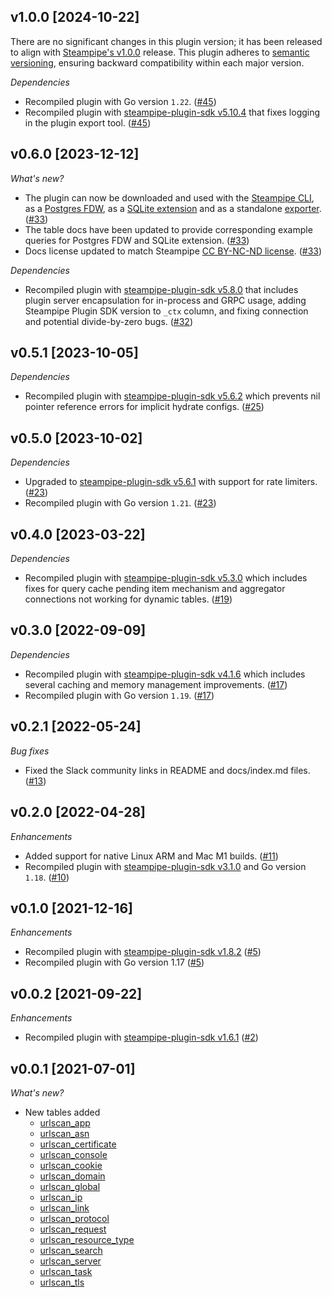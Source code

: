 ## v1.0.0 [2024-10-22]

There are no significant changes in this plugin version; it has been released to align with [Steampipe's v1.0.0](https://steampipe.io/changelog/steampipe-cli-v1-0-0) release. This plugin adheres to [semantic versioning](https://semver.org/#semantic-versioning-specification-semver), ensuring backward compatibility within each major version.

_Dependencies_

- Recompiled plugin with Go version `1.22`. ([#45](https://github.com/turbot/steampipe-plugin-urlscan/pull/45))
- Recompiled plugin with [steampipe-plugin-sdk v5.10.4](https://github.com/turbot/steampipe-plugin-sdk/blob/develop/CHANGELOG.md#v5104-2024-08-29) that fixes logging in the plugin export tool. ([#45](https://github.com/turbot/steampipe-plugin-urlscan/pull/45))

## v0.6.0 [2023-12-12]

_What's new?_

- The plugin can now be downloaded and used with the [Steampipe CLI](https://steampipe.io/docs), as a [Postgres FDW](https://steampipe.io/docs/steampipe_postgres/overview), as a [SQLite extension](https://steampipe.io/docs//steampipe_sqlite/overview) and as a standalone [exporter](https://steampipe.io/docs/steampipe_export/overview). ([#33](https://github.com/turbot/steampipe-plugin-urlscan/pull/33))
- The table docs have been updated to provide corresponding example queries for Postgres FDW and SQLite extension. ([#33](https://github.com/turbot/steampipe-plugin-urlscan/pull/33))
- Docs license updated to match Steampipe [CC BY-NC-ND license](https://github.com/turbot/steampipe-plugin-urlscan/blob/main/docs/LICENSE). ([#33](https://github.com/turbot/steampipe-plugin-urlscan/pull/33))

_Dependencies_

- Recompiled plugin with [steampipe-plugin-sdk v5.8.0](https://github.com/turbot/steampipe-plugin-sdk/blob/main/CHANGELOG.md#v580-2023-12-11) that includes plugin server encapsulation for in-process and GRPC usage, adding Steampipe Plugin SDK version to `_ctx` column, and fixing connection and potential divide-by-zero bugs. ([#32](https://github.com/turbot/steampipe-plugin-urlscan/pull/32))

## v0.5.1 [2023-10-05]

_Dependencies_

- Recompiled plugin with [steampipe-plugin-sdk v5.6.2](https://github.com/turbot/steampipe-plugin-sdk/blob/main/CHANGELOG.md#v562-2023-10-03) which prevents nil pointer reference errors for implicit hydrate configs. ([#25](https://github.com/turbot/steampipe-plugin-urlscan/pull/25))

## v0.5.0 [2023-10-02]

_Dependencies_

- Upgraded to [steampipe-plugin-sdk v5.6.1](https://github.com/turbot/steampipe-plugin-sdk/blob/main/CHANGELOG.md#v561-2023-09-29) with support for rate limiters. ([#23](https://github.com/turbot/steampipe-plugin-urlscan/pull/23))
- Recompiled plugin with Go version `1.21`. ([#23](https://github.com/turbot/steampipe-plugin-urlscan/pull/23))

## v0.4.0 [2023-03-22]

_Dependencies_

- Recompiled plugin with [steampipe-plugin-sdk v5.3.0](https://github.com/turbot/steampipe-plugin-sdk/blob/main/CHANGELOG.md#v530-2023-03-16) which includes fixes for query cache pending item mechanism and aggregator connections not working for dynamic tables. ([#19](https://github.com/turbot/steampipe-plugin-urlscan/pull/19))

## v0.3.0 [2022-09-09]

_Dependencies_

- Recompiled plugin with [steampipe-plugin-sdk v4.1.6](https://github.com/turbot/steampipe-plugin-sdk/blob/main/CHANGELOG.md#v416-2022-09-02) which includes several caching and memory management improvements. ([#17](https://github.com/turbot/steampipe-plugin-urlscan/pull/17))
- Recompiled plugin with Go version `1.19`. ([#17](https://github.com/turbot/steampipe-plugin-urlscan/pull/17))

## v0.2.1 [2022-05-24]

_Bug fixes_

- Fixed the Slack community links in README and docs/index.md files. ([#13](https://github.com/turbot/steampipe-plugin-urlscan/pull/13))

## v0.2.0 [2022-04-28]

_Enhancements_

- Added support for native Linux ARM and Mac M1 builds. ([#11](https://github.com/turbot/steampipe-plugin-urlscan/pull/11))
- Recompiled plugin with [steampipe-plugin-sdk v3.1.0](https://github.com/turbot/steampipe-plugin-sdk/blob/main/CHANGELOG.md#v310--2022-03-30) and Go version `1.18`. ([#10](https://github.com/turbot/steampipe-plugin-urlscan/pull/10))

## v0.1.0 [2021-12-16]

_Enhancements_

- Recompiled plugin with [steampipe-plugin-sdk v1.8.2](https://github.com/turbot/steampipe-plugin-sdk/blob/main/CHANGELOG.md#v182--2021-11-22) ([#5](https://github.com/turbot/steampipe-plugin-urlscan/pull/5))
- Recompiled plugin with Go version 1.17 ([#5](https://github.com/turbot/steampipe-plugin-urlscan/pull/5))

## v0.0.2 [2021-09-22]

_Enhancements_

- Recompiled plugin with [steampipe-plugin-sdk v1.6.1](https://github.com/turbot/steampipe-plugin-sdk/blob/main/CHANGELOG.md#v161--2021-09-21) ([#2](https://github.com/turbot/steampipe-plugin-urlscan/pull/2))


## v0.0.1 [2021-07-01]

_What's new?_

- New tables added
  - [urlscan_app](https://hub.steampipe.io/plugins/turbot/urlscan/tables/urlscan_app)
  - [urlscan_asn](https://hub.steampipe.io/plugins/turbot/urlscan/tables/urlscan_asn)
  - [urlscan_certificate](https://hub.steampipe.io/plugins/turbot/urlscan/tables/urlscan_certificate)
  - [urlscan_console](https://hub.steampipe.io/plugins/turbot/urlscan/tables/urlscan_console)
  - [urlscan_cookie](https://hub.steampipe.io/plugins/turbot/urlscan/tables/urlscan_cookie)
  - [urlscan_domain](https://hub.steampipe.io/plugins/turbot/urlscan/tables/urlscan_domain)
  - [urlscan_global](https://hub.steampipe.io/plugins/turbot/urlscan/tables/urlscan_global)
  - [urlscan_ip](https://hub.steampipe.io/plugins/turbot/urlscan/tables/urlscan_ip)
  - [urlscan_link](https://hub.steampipe.io/plugins/turbot/urlscan/tables/urlscan_link)
  - [urlscan_protocol](https://hub.steampipe.io/plugins/turbot/urlscan/tables/urlscan_protocol)
  - [urlscan_request](https://hub.steampipe.io/plugins/turbot/urlscan/tables/urlscan_request)
  - [urlscan_resource_type](https://hub.steampipe.io/plugins/turbot/urlscan/tables/urlscan_resource_type)
  - [urlscan_search](https://hub.steampipe.io/plugins/turbot/urlscan/tables/urlscan_search)
  - [urlscan_server](https://hub.steampipe.io/plugins/turbot/urlscan/tables/urlscan_server)
  - [urlscan_task](https://hub.steampipe.io/plugins/turbot/urlscan/tables/urlscan_task)
  - [urlscan_tls](https://hub.steampipe.io/plugins/turbot/urlscan/tables/urlscan_tls)
